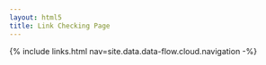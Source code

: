 ```yaml
---
layout: html5
title: Link Checking Page
---
```

{% include links.html nav=site.data.data-flow.cloud.navigation -%}
